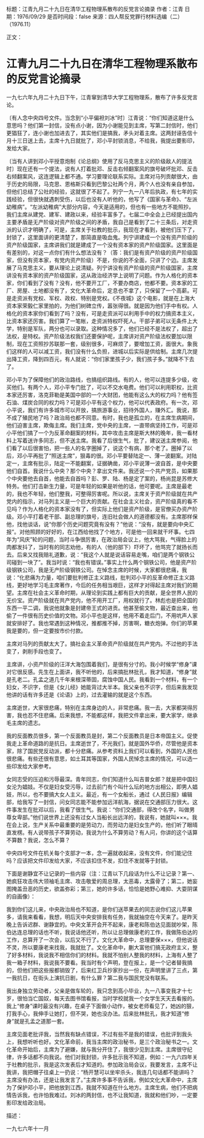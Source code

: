 标题：江青九月二十九日在清华工程物理系散布的反党言论摘录
作者：江青
日期：1976/09/29
是否时间段：false
来源：四人帮反党罪行材料选编（二）（1976.11）

正文：

# 江青九月二十九日在清华工程物理系散布的反党言论摘录

一九七六年九月二十九日下午，江青窜到清华大学工程物理系，散布了许多反党言论。

〔有人念中央四号文件。当念到“小平偏袒刘冰”时〕江青说：“你们知道这是什么意思吗？他们第一封信，没有点小谢，因为小谢能见到主席，写第二封信时，他们更猖狂了，连小谢也加进去了，其实他们是搞我，矛头对着主席。这两封诬告信十月十三日送上去，主席十九日就批了，邓小平封锁消息，不给我，我提出要影印，发给大家。

〔当有人讲到邓小平授意炮制《论总纲》使用了反马克思主义的阶级敌人的提法时〕现在还有一个提法，说有人打着批邓、反击右倾翻案风的旗号破坏批邓、反击右倾翻案风，这连逻辑上都不通。学习要理论联系实际。主席对马列贡献很大，由于历史的局限，马克思、恩格斯只看到巴黎公社两个月，两个人也没有亲自参加，但他们总结了公社的经验，这就很了不起了。列宁一九一八年后执政，有七年的实践经验，但很快就遇刺受伤，以后也没有人听他的，他写了《国家与革命》、“左派幼稚病”。“左派幼稚病”大部分内容，今天是适用的，但也有一些地方不能照抄。我们主席从建党、建军、建政以来，经验丰富多了。七届二中全会上已经提出国内主要矛盾是无产阶级对资产阶级之间的矛盾，我自己是看到了二十三条后，对走资派的认识才明确了，可是，主席关于社教的批示，我现在才看到，被他们压下了，封锁了，这里面讲的更清楚了，那简直是吸血鬼。列宁讲建成一个没有资产阶级的资产阶级国家，主席讲我们就是建成了一个没有资本家的资产阶级国家。这里面是有差别的，对这一点你们有什么想法没有？（答：我们是有资产阶级的资产阶级国家，但没有资本家，有党内资产阶级）不是，你说的不全面，只讲了个边。主席发展了马克思主义，要从理论上说清疑。列宁讲没有资产阶级的资产阶级国家，主席讲没有资本家的资产阶级国家，这从政治经济学上说明了问题。作为人格化的资本家，你们看到了没有？没有，他不要开工厂，不要办商店，他都不要。资本家的工厂、房屋、土地都没有了，文化大革命后，定息也不拿了，只保留了一个高薪。可是走资派有党权、军权、政权、特别是党权。《不夜城》这个电影，就是在上海大资本家荣毅仁家里拍的，为他们树碑立传，嚣张得很。就是因为他们手中有权。人格化的资本家你们看到了吗？没有，可是走资派可以利用手中的权力搞资本主义，比资本家还厉害。我们算了一笔帐，走资派特权吓死人。干部子弟可以无条件上大学，特别是军队，两分也可以录取。这种情况多了，他们已经不是法权了，超出了法权，是特权。资产阶级法权我们还要保护呢，主席讲对资产阶级法权要加以限制，现在工资照抄苏联那一套，级别很多，可麻烦了，要增加工资，面很大。象我们这样的人可以减工资，我们没有什么负担，进城以后实际是供给制。主席几次提出降工资，降到四百元，有人就说：“你们家里孩子少，我们孩子多。”就降不下去了。

邓小平为了保障他们的政治路线，也搞组织路线。有的人，他可以连提多少级，收买他们。有两个人，邓小平专门批了，可以不交水电费。他们可以利用职权，比资本家还厉害，洛克菲勒是美国中部的一个大财团，他能有这么大的权力吗？他有签石油、煤炭合同的权力吗？可是邓小平有这个权力，他可以代表政府。有一次，邓小平说，我们有许多城市可以开放，搞旅游事业，招待外国人，赚外汇。我说，那不成了殖民地了吗？政治局也都不同意。有时，我也是孤立的，在主席生病期间，他们迫害主席，欺侮主席。我们主席，党中央的主席，一直带病坚持工作，可是邓小平他们搞了一个为反革命翻案的材料，其中攻击主席是斯大林的晚年，我一看材料上写着送许多同志，但不送主席。我看了后很生气，批了，建议送主席参阅，他们看了以后很害怕，把一些人的名字圈掉了，说这个有病，那个老了。圈掉了以后，邓小平再批了“照送主席”，狠毒的很。邓小平要替陆定一、薄一波翻案。对陆定一，主席有批示，陆定一不能翻案，证据确凿，邓小平说薄一波自首，是中央要他们自首。我说什么中央？那个中央？拿出文件来。我还说一个共产党员，如果那个中央要他去自首，他能去自首吗？彭、罗、陆、杨是定了案的，杨尚昆是苏修大特务。他们打击新生力量，可是年轻的如果是听他的话，他可要呢。主席是最老的，我也不年轻，他们整我，可整得厉害呢。所以说，主席关于资产阶级就在共产党内的指示，对马列主义是一个巨大的贡献。在社会主义社会，资产阶级真的看不见吗？作为人格化的资本家没有了，但实际上他们是资产阶级，是官僚买办资产阶级。邓小平打着老干部、副总理的旗号，连旧社会做人的道德都没有。主席那样保他，找他谈话，说“你那个历史问题究竟有没有？”他说：“没有，就是要向中央汇报”。对他照顾的好好的，在江西给他找了个地方，可是他一回来就干坏事。七四年为“风庆”轮的问题，当时斗争很厉害，在政治局会议上，他大骂我，气得脸上的肉都发抖了，当时有的同志劝他，有的人（他的部下）吓坏了，他骂完了就扬长而去。后来又找我赔礼道歉，说：“我这个人就是说话容易走嘴，咱们是两个钢铁公司碰到一块了”。我当时说：“我也有错误。”事实上什么两个钢铁公司，他是资产阶级钢铁公司，我是无产阶级钢铁公司。在悼念主席的时候，大家都很悲痛，我说：“化悲痛为力量，咱们要批判修正主义路线，批判邓小平的反革命修正主义路线，更好地学习毛主席著作，今后的任务相当艰巨，这样才对得起主席对我们的期望。主席在社会主义革命时期，从理论到实践上都有巨大的贡献，是全世界人民的无价宝。资产阶级就在共产党内，他不用开工厂，用权就行了。林彪也是把全国的东西一平二调，我说他就象是封建帝王式的进贡。他甚至偷文物，最近查出来，他偷了一件很有历史价值的文物。邓小平也是这样，他用不着走后门，不用吭声人家就安排好了。我也常遇到这种情况，推都推不掉，厉害啊，糖衣炮弹。你们的苹果我是要的，但一定要按市价付款。

主席对马列的贡献太大了。搞社会主义革命资产阶级就在共产党内。不过他的手法变了，剥削手段也变了。

主席讲，小资产阶级的汪洋大海包围着我们，是很有分寸的。我小时候学“修身”课对它很反感。先生在上面讲，我不听他的，后来搞批林批孔，我才知道，“修身”就是孔老二。孔孟之道几千年来根深蒂固，腐蚀中国人民。我看到一个材料，有一个妇女，不识字，但是《女儿经》她能背过大半本。我父亲也不识字，但后来我发现他讲的话有许多还是《论语》上的，过去灌输的就是这个东西。

主席逝世，大家很悲痛，特别在主席身边的人，非常悲痛。我一去，大家都哭得厉害，我也忍不住悲痛。后来我想，不能都这样，我把文件拿出来，要大家学，继承毛主席的遗志。

我的反面教员很多，第一个反面教员是封，第二个反面教员是日本帝国主义。促使我走上革命道路的是抗日。主席逝世了，不光我们，就是国外华侨，尽管他是资本家，除了国民党反动派，都十分悲痛。从参考资料上我们可以看到，外国的人民也很悲痛。有些还很有意思，如土耳其等国家，外国人民悼念主席的情况，可以选一些印发给大家参考。

女同志受的压迫和污辱最深。青年同志，你们知道什么叫吉普女郎？就是把中国妇女沦为娼妓。不仅是妇女受污辱，过去前门有个叫什么坛的地方出相公，即男人娼妓，所以，也不要搞大女人主义。最近，有一个女船长，通过《人民日报》编辑部，给我写了一封信，问女同志能不能参加远洋航海，据说在交通部压力很大。这件事发生在批邓以后，我看了很生气。我说：“你们交通部，得改个名字，叫做男尊女卑部。”他们说世界上还没有过女人当船长出远洋的，我说有，她就叫×××。我在会上说，生产关系中最重要的是劳动力，而劳动力是妇女生产的，他们听了眼晴直发楞。有人说带孩子不算劳动，我说为什么不算劳动？有人问，你讲的这个话算不算数？我说，怎么不算？

中央四号文件在机关每个支部才一本，念一遍就收起来，没有文件，你们能记住吗？应该把文件印发给大家，不应该扣住不发，扣住不发就等于封锁。

下面是谢静宜不让记录的一些内容（注：江青以下几段话为什么不让记录？第一、她疯狂攻击伟大领袖毛主席、攻击敬爱的周总理，太恶毒，太露骨了；第二，她妄图掩盖丑恶的历史，欲盖弥彩；第三，她的许多话，恰恰是她野心难抑、大耍阴谋的自画像）：

我到你们这儿来，中央政治局也不知道，是你们送苹果去的同志说你们这儿苹果多，请我来看看，我想，明后天中央安排我有任务，我就抽空在今天来了。是昨天晚上告诉迟群、谢静宜的。中央文革开会开不起来，康老和陈伯达见面就吵架，陈伯达连总理的话也不听，我说话他还听，所以让总理做康老的工作，我做陈伯达的工作，总算开了一次会，以后又不行了。文化大革命中，总理要保×××，但他说话不灵，所以要康老来找我，我就批了。文化革命中，蒯大富他们搞无政府主义，整了好多材料，我说我不相信你们的材料。我就不怕别人整我的材料，上海有人整了我一箱子材料，我说我不要看。我当时有个声明，登在报上，是一个记者替我搞的，但他们把这些报都销毁了，后来红卫兵抄家抄出一份，在声明里讲了三点，第一我抗日，在街头上演抗日剧，有什么罪？第二我与国民党没有联系。

我出身独立劳动者，父亲是做车轮的，我只念到高小毕业，九一八事变我才十七岁，很怕当亡国奴，每天去图书馆看报，当时学校就我一个女学生天天去看报的。我上“修身”课时最没有兴趣，在桌子下面做小动作，被女老师看见了，她凶的狠，打我手心，我伸手让她打，但不哭，她也没办法。后来批林批孔，我才知道“修身”就是孔孟之道那一套。

主席见面老批评我，当然我有缺点错误，不过有些不是我的错误，也批评到我头上，我想听听也好。文化革命前，我当主席的政治秘书，是三个政治秘书之一。文化革命开始后，主席为了避嫌，就与我分开住了，我很少见到主席。主席很守纪律，许多话都不向我说。他们对我封锁，许多批示我不知道，例如：一九六四年关于社教的批示，我是这次发表后才知道的。参加政治局会议，我要发言，主席不让我讲，我把帽子往桌上一扔说：“杨开慧可以坐牢杀头，我连几句话都不能讲吗？主席没有办法，还是让我发言了。”主席许多事不告诉我，例如文化大革命中，主席为了保护邓小平，把他放到江西，我就不知道在什么地方。主席生病，他们不把病情告诉我，也许怕我难过。刘冰的两封信，也不让我知道，我就和他们吵，一定要影印发给政治局。

描述：

一九七六年十一月

